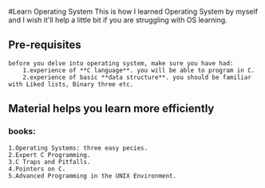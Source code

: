 #Learn Operating System
    This is how I learned Operating System by myself and I wish it'll help a little bit if you are struggling with OS learning.

## Pre-requisites
    before you delve into operating system, make sure you have had: 
        1.experience of **C language**. you will be able to program in C.
        2.experience of basic **data structure**. you should be familiar with Liked lists, Binary three etc.

## Material helps you learn more efficiently
### books:
    1.Operating Systems: three easy pecies.
    2.Expert C Programming.
    3.C Traps and Pitfalls.
    4.Pointers on C.
    5.Advanced Programming in the UNIX Environment.
